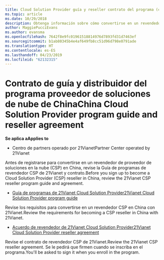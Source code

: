 ```yaml
---
title: Cloud Solution Provider guía y reseller contrato del programa (centro de partners operado por 21Vianet)
ms.topic: article
ms.date: 10/29/2018
description: Obtenga información sobre cómo convertirse en un revendedor CSP en China con 21Vianet.
author: MaggiePucciEvans
ms.author: evansma
ms.openlocfilehash: 7642f8e9fc01961518814976d7893fd31d7463ef
ms.sourcegitcommit: b1ab80345b4e4af649fb8cc51d96d798e0791ade
ms.translationtype: HT
ms.contentlocale: es-ES
ms.lasthandoff: 04/23/2019
ms.locfileid: "62132315"
---
```

# <a name="china-cloud-solution-provider-program-guide-and-reseller-agreement"></a><span data-ttu-id="467b0-103">Contrato de guía y distribuidor del programa proveedor de soluciones de nube de China</span><span class="sxs-lookup"><span data-stu-id="467b0-103">China Cloud Solution Provider program guide and reseller agreement</span></span>
<span data-ttu-id="467b0-104">**Se aplica a**</span><span class="sxs-lookup"><span data-stu-id="467b0-104">**Applies to**</span></span>

-   <span data-ttu-id="467b0-105">Centro de partners operado por 21Vianet</span><span class="sxs-lookup"><span data-stu-id="467b0-105">Partner Center operated by 21Vianet</span></span>

<span data-ttu-id="467b0-106">Antes de registrarse para convertirse en un revendedor de proveedor de soluciones en la nube (CSP) en China, revise la Guía de programas de revendedor CSP de 21Vianet y contrato.</span><span class="sxs-lookup"><span data-stu-id="467b0-106">Before you sign up to become a Cloud Solution Provider (CSP) reseller in China, review the 21Vianet CSP reseller program guide and agreement.</span></span>

-   [<span data-ttu-id="467b0-107">Guía de programas de 21Vianet Cloud Solution Provider</span><span class="sxs-lookup"><span data-stu-id="467b0-107">21Vianet Cloud Solution Provider program guide</span></span>](https://www.21vbluecloud.com/office365/SolProv_programguide/)

<span data-ttu-id="467b0-108">Revise los requisitos para convertirse en un revendedor CSP en China con 21Vianet.</span><span class="sxs-lookup"><span data-stu-id="467b0-108">Review the requirements for becoming a CSP reseller in China with 21Vianet.</span></span>

-   [<span data-ttu-id="467b0-109">Acuerdo de revendedor de 21Vianet Cloud Solution Provider</span><span class="sxs-lookup"><span data-stu-id="467b0-109">21Vianet Cloud Solution Provider reseller agreement</span></span>](https://www.21vbluecloud.com/office365/ResellerAgr/)

<span data-ttu-id="467b0-110">Revise el contrato de revendedor CSP de 21Vianet.</span><span class="sxs-lookup"><span data-stu-id="467b0-110">Review the 21Vianet CSP reseller agreement.</span></span> <span data-ttu-id="467b0-111">Se le pedirá que firmen cuando se inscriba en el programa.</span><span class="sxs-lookup"><span data-stu-id="467b0-111">You'll be asked to sign it when you enroll in the program.</span></span> 

